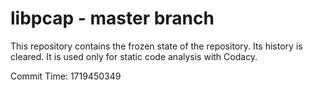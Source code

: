 # libpcap - master branch

This repository contains the frozen state of the repository.
Its history is cleared. It is used only for static code
analysis with Codacy.

Commit Time: 1719450349
